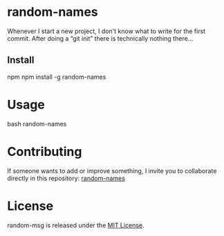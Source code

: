 # random-names

Whenever I start a new project, I don't know what to write for the first commit. After doing a “git init” there is technically nothing there...

## Install

npm
npm install -g random-names


# Usage

bash
random-names


# Contributing
If someone wants to add or improve something, I invite you to collaborate directly in this repository: [random-names](https://github.com/jhonneyp/npm-random_names)

# License
random-msg is released under the [MIT License](https://opensource.org/licenses/MIT).